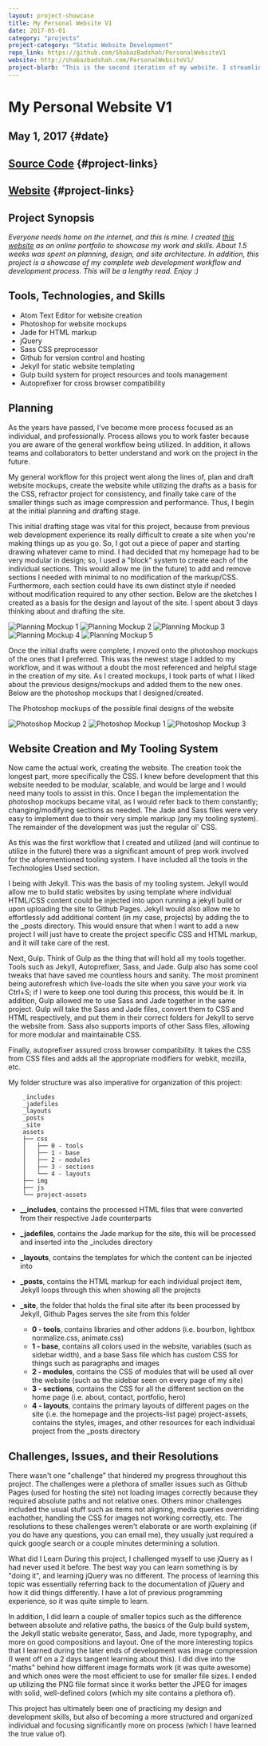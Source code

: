 ```yaml
---
layout: project-showcase
title: My Personal Website V1
date: 2017-05-01
category: "projects"
project-category: "Static Website Development"
repo_link: https://github.com/ShabazBadshah/PersonalWebsiteV1
website: http://shabazbadshah.com/PersonalWebsiteV1/
project-blurb: "This is the second iteration of my website. I streamlined the appearance significantly and removed some redundent aspects from the previous version. This site was done completely in CSS, HTML, jQuery, and Jekyll to ultimately keep it very simple. Feel free to use it as a template if you want (some parts of it are messy)."
---
```


# My Personal Website V1

May 1, 2017 {#date}
----

[Source Code](https://github.com/ShabazBadshah/PersonalWebsiteV1) {#project-links}
----

[Website](http://shabazbadshah.com/PersonalWebsiteV1/) {#project-links}
----

## Project Synopsis

*Everyone needs home on the internet, and this is mine. I created [this website](http://shabazbadshah.com/PersonalWebsiteV1/) as an online portfolio to showcase my work and skills. About 1.5 weeks was spent on planning, design, and site architecture. In addition, this project is a showcase of my complete web development workflow and development process. This will be a lengthy read. Enjoy :)*

## Tools, Technologies, and Skills

- Atom Text Editor for website creation
- Photoshop for website mockups
- Jade for HTML markup
- jQuery
- Sass CSS preprocessor
- Github for version control and hosting
- Jekyll for static website templating
- Gulp build system for project resources and tools management
- Autoprefixer for cross browser compatibility

## Planning

As the years have passed, I've become more process focused as an individual, and professionally. Process allows you to work faster because you are aware of the general workflow being utilized. In addition, it allows teams and collaborators to better understand and work on the project in the future.

My general workflow for this project went along the lines of, plan and draft website mockups, create the website while utilizing the drafts as a basis for the CSS, refractor project for consistency, and finally take care of the smaller things such as image compression and performance. Thus, I begin at the initial planning and drafting stage.

This initial drafting stage was vital for this project, because from previous web development experience its really difficult to create a site when you're making things up as you go. So, I got out a piece of paper and starting drawing whatever came to mind. I had decided that my homepage had to be very modular in design; so, I used a "block" system to create each of the individual sections. This would allow me (in the future) to add and remove sections I needed with minimal to no modification of the markup/CSS. Furthermore, each section could have its own distinct style if needed without modification required to any other section. Below are the sketches I created as a basis for the design and layout of the site. I spent about 3 days thinking about and drafting the site.

![Planning Mockup 1](/assets/project-assets/my-personal-website-v1/mockup_1.png)
![Planning Mockup 2](/assets/project-assets/my-personal-website-v1/mockup_2.png)
![Planning Mockup 3](/assets/project-assets/my-personal-website-v1/mockup_3.png)
![Planning Mockup 4](/assets/project-assets/my-personal-website-v1/mockup_4.png)
![Planning Mockup 5](/assets/project-assets/my-personal-website-v1/mockup_5.png)


Once the initial drafts were complete, I moved onto the photoshop mockups of the ones that I preferred. This was the newest stage I added to my workflow, and it was without a doubt the most referenced and helpful stage in the creation of my site. As I created mockups, I took parts of what I liked about the previous designs/mockups and added them to the new ones. Below are the photoshop mockups that I designed/created.

The Photoshop mockups of the possible final designs of the website

![Photoshop Mockup 2](/assets/project-assets/my-personal-website-v1/psd_2.png)
![Photoshop Mockup 1](/assets/project-assets/my-personal-website-v1/psd_1.png)
![Photoshop Mockup 3](/assets/project-assets/my-personal-website-v1/psd_3.png)

## Website Creation and My Tooling System

Now came the actual work, creating the website. The creation took the longest part, more specifically the CSS. I knew before development that this website needed to be modular, scalable, and would be large and I would need many tools to assist in this. Once I began the implementation the photoshop mockups became vital, as I would refer back to them constantly; changing/modifying sections as needed. The Jade and Sass files were very easy to implement due to their very simple markup (any my tooling system). The remainder of the development was just the regular ol' CSS.

As this was the first workflow that I created and utilized (and will continue to utilize in the future) there was a significant amount of prep work involved for the aforementioned tooling system. I have included all the tools in the Technologies Used section.

I being with Jekyll. This was the basis of my tooling system. Jekyll would allow me to build static websites by using template where individual HTML/CSS content could be injected into upon running a jekyll build or upon uploading the site to Github Pages. Jekyll would also allow me to effortlessly add additional content (in my case, projects) by adding the to the _posts directory. This would ensure that when I want to add a new project I will just have to create the project specific CSS and HTML markup, and it will take care of the rest.

Next, Gulp. Think of Gulp as the thing that will hold all my tools together. Tools such as Jekyll, Autoprefixer, Sass, and Jade. Gulp also has some cool tweaks that have saved me countless hours and sanity. The most prominent being autorefresh which live-loads the site when you save your work via Ctrl+S; if I were to keep one tool during this process, this would be it. In addition, Gulp allowed me to use Sass and Jade together in the same project. Gulp will take the Sass and Jade files, convert them to CSS and HTML respectively, and put them in their correct folders for Jekyll to serve the website from. Sass also supports imports of other Sass files, allowing for more modular and maintainable CSS.

Finally, autoprefixer assured cross browser compatibility. It takes the CSS from CSS files and adds all the appropriate modifiers for webkit, mozilla, etc.

My folder structure was also imperative for organization of this project:

        _includes
        _jadefiles
        _layouts
        _posts
        _site
        assets
        ├── css
        │   ├── 0 - tools
        │   ├── 1 - base
        │   ├── 2 - modules
        │   ├── 3 - sections
        │   └── 4 - layouts
        ├── img
        ├── js
        └── project-assets

- **__includes**, contains the processed HTML files that were converted from their respective Jade counterparts

- **_jadefiles**, contains the Jade markup for the site, this will be processed and inserted into the _includes directory

- **_layouts**, contains the templates for which the content can be injected into

- **_posts**, contains the HTML markup for each individual project item, Jekyll loops through this when showing all the projects

- **_site**, the folder that holds the final site after its been processed by Jekyll, Github Pages serves the site from this folder
  - **0 - tools**, contains libraries and other addons (i.e. bourbon, lightbox normalize.css, animate.css)
  - **1 - base**, contains all colors used in the website, variables (such as sidebar width), and a base Sass file which has custom CSS for things such as paragraphs and images
  - **2 - modules**, contains the CSS of modules that will be used all over the website (such as the sidebar seen on every page of my site)
  - **3 - sections**, contains the CSS for all the different section on the home page (i.e. about, contact, portfolio, hero)
  - **4 - layouts**, contains the primary layouts of different pages on the site (i.e. the homepage and the projects-list page) project-assets, contains the styles, images, and other resources for each individual project from the _posts directory

## Challenges, Issues, and their Resolutions

There wasn't one "challenge" that hindered my progress throughout this project. The challenges were a plethora of smaller issues such as Github Pages (used for hosting the site) not loading images correctly because they required absolute paths and not relative ones. Others minor challenges included the usual stuff such as items not aligning, media queries overriding eachother, handling the CSS for images not working correctly, etc. The resolutions to these challenges weren't elaborate or are worth explaining (if you do have any questions, you can email me), they usually just required a quick google search or a couple minutes determining a solution.

What did I Learn
During this project, I challenged myself to use jQuery as I had never used it before. The best way you can learn something is by "doing it", and learning jQuery was no different. The process of learning this topic was essentially referring back to the documentation of jQuery and how it did things differently. I have a lot of previous programming experience, so it was quite simple to learn.

In addition, I did learn a couple of smaller topics such as the difference between absolute and relative paths, the basics of the Gulp build system, the Jekyll static website generator, Sass, and Jade, more typography, and more on good compositions and layout. One of the more interesting topics that I learned during the later ends of development was image compression (I went off on a 2 days tangent learning about this). I did dive into the "maths" behind how different image formats work (it was quite awesome) and which ones were the most efficient to use for smaller file sizes. I ended up utilizing the PNG file format since it works better the JPEG for images with solid, well-defined colors (which my site contains a plethora of).

This project has ultimately been one of practicing my design and development skills, but also of becoming a more structured and organized individual and focusing significantly more on process (which I have learned the true value of).